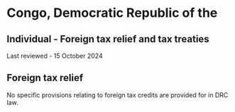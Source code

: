 # Congo, Democratic Republic of the
## Individual - Foreign tax relief and tax treaties
Last reviewed - 15 October 2024
## Foreign tax relief
No specific provisions relating to foreign tax credits are provided for in DRC law.
